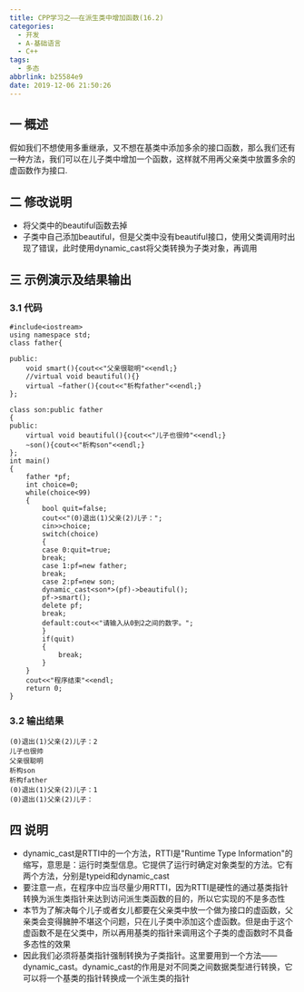 ```yaml
---
title: CPP学习之——在派生类中增加函数(16.2)
categories:
  - 开发
  - A-基础语言
  - C++
tags:
  - 多态
abbrlink: b25584e9
date: 2019-12-06 21:50:26
---
```

## 一 概述

假如我们不想使用多重继承，又不想在基类中添加多余的接口函数，那么我们还有一种方法，我们可以在儿子类中增加一个函数，这样就不用再父亲类中放置多余的虚函数作为接口.  

<!--more-->

## 二 修改说明

* 将父类中的beautiful函数去掉
* 子类中自己添加beautiful，但是父类中没有beautiful接口，使用父类调用时出现了错误，此时使用dynamic_cast将父类转换为子类对象，再调用  

## 三 示例演示及结果输出

### 3.1 代码

```
#include<iostream>
using namespace std;
class father{

public:
	void smart(){cout<<"父亲很聪明"<<endl;}
	//virtual void beautiful(){}
	virtual ~father(){cout<<"析构father"<<endl;}
};

class son:public father
{
public:
	virtual void beautiful(){cout<<"儿子也很帅"<<endl;}
	~son(){cout<<"析构son"<<endl;}
};
int main()
{
	father *pf;
	int choice=0;
	while(choice<99)
	{
		bool quit=false;
		cout<<"(0)退出(1)父亲(2)儿子：";
		cin>>choice;
		switch(choice)
		{
		case 0:quit=true;
		break;
		case 1:pf=new father;
		break;
		case 2:pf=new son;
		dynamic_cast<son*>(pf)->beautiful();
		pf->smart();
		delete pf;
		break;
		default:cout<<"请输入从0到2之间的数字。";
		}
		if(quit)
		{
			break;
		}
	}
	cout<<"程序结束"<<endl;
	return 0;
}
```

### 3.2 输出结果

```
(0)退出(1)父亲(2)儿子：2
儿子也很帅
父亲很聪明
析构son
析构father
(0)退出(1)父亲(2)儿子：1
(0)退出(1)父亲(2)儿子：
```

## 四 说明

* dynamic_cast是RTTI中的一个方法，RTTI是"Runtime Type Information"的缩写，意思是：运行时类型信息。它提供了运行时确定对象类型的方法。它有两个方法，分别是typeid和dynamic_cast
* 要注意一点，在程序中应当尽量少用RTTI，因为RTTI是硬性的通过基类指针转换为派生类指针来达到访问派生类函数的目的，所以它实现的不是多态性
* 本节为了解决每个儿子或者女儿都要在父亲类中放一个做为接口的虚函数，父亲类会变得臃肿不堪这个问题，只在儿子类中添加这个虚函数。但是由于这个虚函数不是在父类中，所以再用基类的指针来调用这个子类的虚函数时不具备多态性的效果
* 因此我们必须将基类指针强制转换为子类指针。这里要用到一个方法——dynamic_cast。dynamic_cast的作用是对不同类之间数据类型进行转换，它可以将一个基类的指针转换成一个派生类的指针